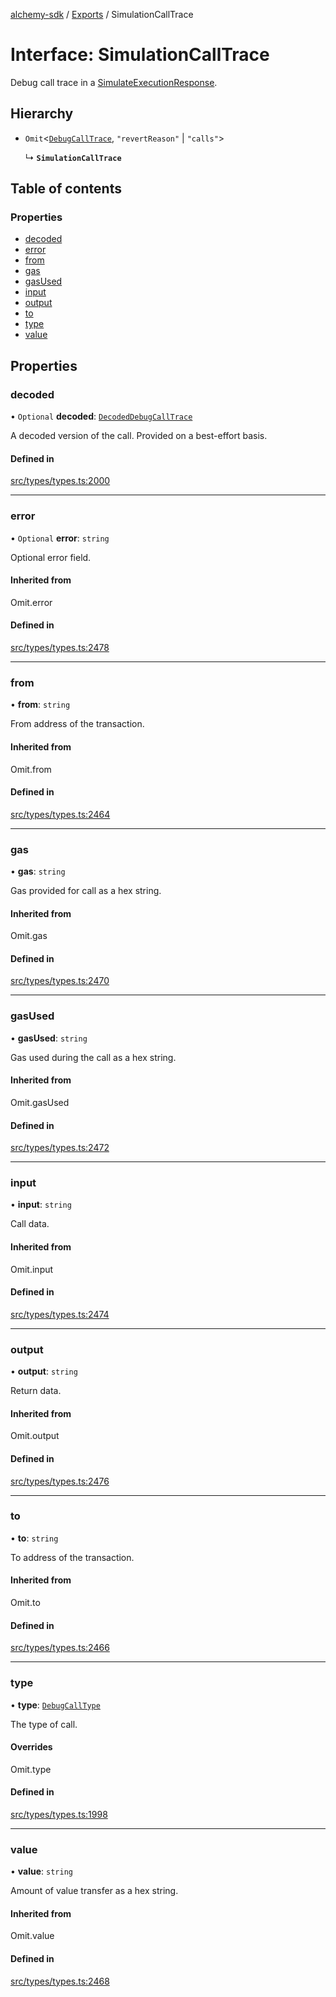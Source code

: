 [alchemy-sdk](../README.md) / [Exports](../modules.md) / SimulationCallTrace

# Interface: SimulationCallTrace

Debug call trace in a [SimulateExecutionResponse](SimulateExecutionResponse.md).

## Hierarchy

- `Omit`<[`DebugCallTrace`](DebugCallTrace.md), ``"revertReason"`` \| ``"calls"``\>

  ↳ **`SimulationCallTrace`**

## Table of contents

### Properties

- [decoded](SimulationCallTrace.md#decoded)
- [error](SimulationCallTrace.md#error)
- [from](SimulationCallTrace.md#from)
- [gas](SimulationCallTrace.md#gas)
- [gasUsed](SimulationCallTrace.md#gasused)
- [input](SimulationCallTrace.md#input)
- [output](SimulationCallTrace.md#output)
- [to](SimulationCallTrace.md#to)
- [type](SimulationCallTrace.md#type)
- [value](SimulationCallTrace.md#value)

## Properties

### decoded

• `Optional` **decoded**: [`DecodedDebugCallTrace`](DecodedDebugCallTrace.md)

A decoded version of the call. Provided on a best-effort basis.

#### Defined in

[src/types/types.ts:2000](https://github.com/alchemyplatform/alchemy-sdk-js/blob/f2b072e/src/types/types.ts#L2000)

___

### error

• `Optional` **error**: `string`

Optional error field.

#### Inherited from

Omit.error

#### Defined in

[src/types/types.ts:2478](https://github.com/alchemyplatform/alchemy-sdk-js/blob/f2b072e/src/types/types.ts#L2478)

___

### from

• **from**: `string`

From address of the transaction.

#### Inherited from

Omit.from

#### Defined in

[src/types/types.ts:2464](https://github.com/alchemyplatform/alchemy-sdk-js/blob/f2b072e/src/types/types.ts#L2464)

___

### gas

• **gas**: `string`

Gas provided for call as a hex string.

#### Inherited from

Omit.gas

#### Defined in

[src/types/types.ts:2470](https://github.com/alchemyplatform/alchemy-sdk-js/blob/f2b072e/src/types/types.ts#L2470)

___

### gasUsed

• **gasUsed**: `string`

Gas used during the call as a hex string.

#### Inherited from

Omit.gasUsed

#### Defined in

[src/types/types.ts:2472](https://github.com/alchemyplatform/alchemy-sdk-js/blob/f2b072e/src/types/types.ts#L2472)

___

### input

• **input**: `string`

Call data.

#### Inherited from

Omit.input

#### Defined in

[src/types/types.ts:2474](https://github.com/alchemyplatform/alchemy-sdk-js/blob/f2b072e/src/types/types.ts#L2474)

___

### output

• **output**: `string`

Return data.

#### Inherited from

Omit.output

#### Defined in

[src/types/types.ts:2476](https://github.com/alchemyplatform/alchemy-sdk-js/blob/f2b072e/src/types/types.ts#L2476)

___

### to

• **to**: `string`

To address of the transaction.

#### Inherited from

Omit.to

#### Defined in

[src/types/types.ts:2466](https://github.com/alchemyplatform/alchemy-sdk-js/blob/f2b072e/src/types/types.ts#L2466)

___

### type

• **type**: [`DebugCallType`](../enums/DebugCallType.md)

The type of call.

#### Overrides

Omit.type

#### Defined in

[src/types/types.ts:1998](https://github.com/alchemyplatform/alchemy-sdk-js/blob/f2b072e/src/types/types.ts#L1998)

___

### value

• **value**: `string`

Amount of value transfer as a hex string.

#### Inherited from

Omit.value

#### Defined in

[src/types/types.ts:2468](https://github.com/alchemyplatform/alchemy-sdk-js/blob/f2b072e/src/types/types.ts#L2468)
